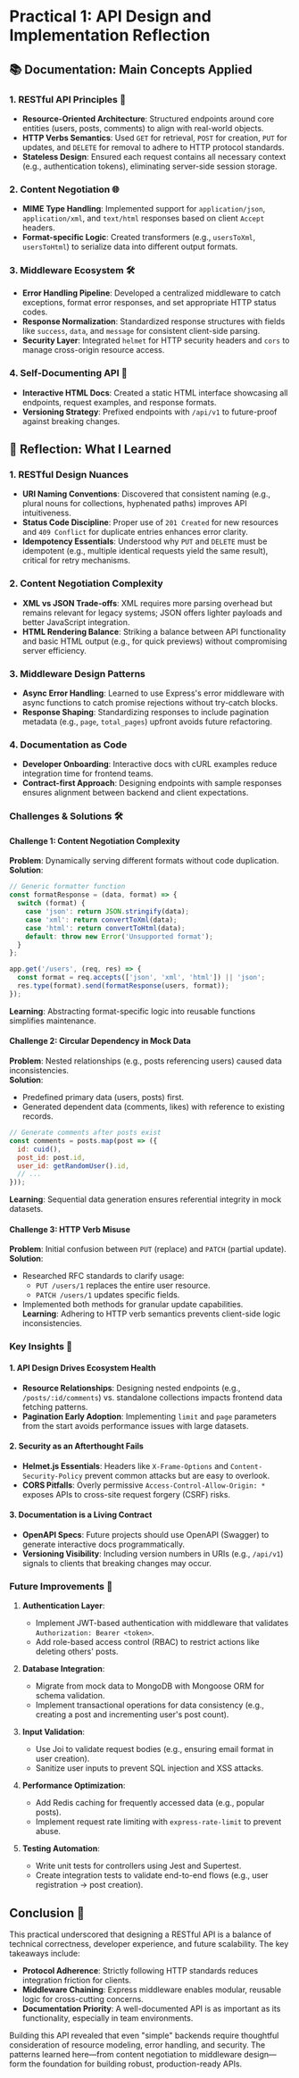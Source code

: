 # Practical 1: API Design and Implementation Reflection  

## 📚 Documentation: Main Concepts Applied  

### 1. RESTful API Principles 📡  
- **Resource-Oriented Architecture**: Structured endpoints around core entities (users, posts, comments) to align with real-world objects.  
- **HTTP Verbs Semantics**: Used `GET` for retrieval, `POST` for creation, `PUT` for updates, and `DELETE` for removal to adhere to HTTP protocol standards.  
- **Stateless Design**: Ensured each request contains all necessary context (e.g., authentication tokens), eliminating server-side session storage.  

### 2. Content Negotiation 🌐  
- **MIME Type Handling**: Implemented support for `application/json`, `application/xml`, and `text/html` responses based on client `Accept` headers.  
- **Format-specific Logic**: Created transformers (e.g., `usersToXml`, `usersToHtml`) to serialize data into different output formats.  

### 3. Middleware Ecosystem 🛠️  
- **Error Handling Pipeline**: Developed a centralized middleware to catch exceptions, format error responses, and set appropriate HTTP status codes.  
- **Response Normalization**: Standardized response structures with fields like `success`, `data`, and `message` for consistent client-side parsing.  
- **Security Layer**: Integrated `helmet` for HTTP security headers and `cors` to manage cross-origin resource access.  

### 4. Self-Documenting API 📖  
- **Interactive HTML Docs**: Created a static HTML interface showcasing all endpoints, request examples, and response formats.  
- **Versioning Strategy**: Prefixed endpoints with `/api/v1` to future-proof against breaking changes.  


## 🎯 Reflection: What I Learned  

### 1. RESTful Design Nuances  
- **URI Naming Conventions**: Discovered that consistent naming (e.g., plural nouns for collections, hyphenated paths) improves API intuitiveness.  
- **Status Code Discipline**: Proper use of `201 Created` for new resources and `409 Conflict` for duplicate entries enhances error clarity.  
- **Idempotency Essentials**: Understood why `PUT` and `DELETE` must be idempotent (e.g., multiple identical requests yield the same result), critical for retry mechanisms.  

### 2. Content Negotiation Complexity  
- **XML vs JSON Trade-offs**: XML requires more parsing overhead but remains relevant for legacy systems; JSON offers lighter payloads and better JavaScript integration.  
- **HTML Rendering Balance**: Striking a balance between API functionality and basic HTML output (e.g., for quick previews) without compromising server efficiency.  

### 3. Middleware Design Patterns  
- **Async Error Handling**: Learned to use Express's error middleware with async functions to catch promise rejections without try-catch blocks.  
- **Response Shaping**: Standardizing responses to include pagination metadata (e.g., `page`, `total_pages`) upfront avoids future refactoring.  

### 4. Documentation as Code  
- **Developer Onboarding**: Interactive docs with cURL examples reduce integration time for frontend teams.  
- **Contract-first Approach**: Designing endpoints with sample responses ensures alignment between backend and client expectations.  


### Challenges & Solutions 🛠️  

#### Challenge 1: Content Negotiation Complexity  
**Problem**: Dynamically serving different formats without code duplication.  
**Solution**:  
```javascript
// Generic formatter function  
const formatResponse = (data, format) => {  
  switch (format) {  
    case 'json': return JSON.stringify(data);  
    case 'xml': return convertToXml(data);  
    case 'html': return convertToHtml(data);  
    default: throw new Error('Unsupported format');  
  }  
};  

app.get('/users', (req, res) => {  
  const format = req.accepts(['json', 'xml', 'html']) || 'json';  
  res.type(format).send(formatResponse(users, format));  
});
```  
**Learning**: Abstracting format-specific logic into reusable functions simplifies maintenance.  

#### Challenge 2: Circular Dependency in Mock Data  
**Problem**: Nested relationships (e.g., posts referencing users) caused data inconsistencies.  
**Solution**:  
- Predefined primary data (users, posts) first.  
- Generated dependent data (comments, likes) with reference to existing records.  
```javascript
// Generate comments after posts exist  
const comments = posts.map(post => ({  
  id: cuid(),  
  post_id: post.id,  
  user_id: getRandomUser().id,  
  // ...  
}));
```  
**Learning**: Sequential data generation ensures referential integrity in mock datasets.  

#### Challenge 3: HTTP Verb Misuse  
**Problem**: Initial confusion between `PUT` (replace) and `PATCH` (partial update).  
**Solution**:  
- Researched RFC standards to clarify usage:  
  - `PUT /users/1` replaces the entire user resource.  
  - `PATCH /users/1` updates specific fields.  
- Implemented both methods for granular update capabilities.  
**Learning**: Adhering to HTTP verb semantics prevents client-side logic inconsistencies.  


### Key Insights 🧠  

#### 1. API Design Drives Ecosystem Health  
- **Resource Relationships**: Designing nested endpoints (e.g., `/posts/:id/comments`) vs. standalone collections impacts frontend data fetching patterns.  
- **Pagination Early Adoption**: Implementing `limit` and `page` parameters from the start avoids performance issues with large datasets.  

#### 2. Security as an Afterthought Fails  
- **Helmet.js Essentials**: Headers like `X-Frame-Options` and `Content-Security-Policy` prevent common attacks but are easy to overlook.  
- **CORS Pitfalls**: Overly permissive `Access-Control-Allow-Origin: *` exposes APIs to cross-site request forgery (CSRF) risks.  

#### 3. Documentation is a Living Contract  
- **OpenAPI Specs**: Future projects should use OpenAPI (Swagger) to generate interactive docs programmatically.  
- **Versioning Visibility**: Including version numbers in URIs (e.g., `/api/v1`) signals to clients that breaking changes may occur.  


### Future Improvements 🚀  

1. **Authentication Layer**:  
   - Implement JWT-based authentication with middleware that validates `Authorization: Bearer <token>`.  
   - Add role-based access control (RBAC) to restrict actions like deleting others' posts.  

2. **Database Integration**:  
   - Migrate from mock data to MongoDB with Mongoose ORM for schema validation.  
   - Implement transactional operations for data consistency (e.g., creating a post and incrementing user's post count).  

3. **Input Validation**:  
   - Use Joi to validate request bodies (e.g., ensuring email format in user creation).  
   - Sanitize user inputs to prevent SQL injection and XSS attacks.  

4. **Performance Optimization**:  
   - Add Redis caching for frequently accessed data (e.g., popular posts).  
   - Implement request rate limiting with `express-rate-limit` to prevent abuse.  

5. **Testing Automation**:  
   - Write unit tests for controllers using Jest and Supertest.  
   - Create integration tests to validate end-to-end flows (e.g., user registration → post creation).  


## Conclusion 🎯  
This practical underscored that designing a RESTful API is a balance of technical correctness, developer experience, and future scalability. The key takeaways include:  

- **Protocol Adherence**: Strictly following HTTP standards reduces integration friction for clients.  
- **Middleware Chaining**: Express middleware enables modular, reusable logic for cross-cutting concerns.  
- **Documentation Priority**: A well-documented API is as important as its functionality, especially in team environments.  

Building this API revealed that even "simple" backends require thoughtful consideration of resource modeling, error handling, and security. The patterns learned here—from content negotiation to middleware design—form the foundation for building robust, production-ready APIs.
